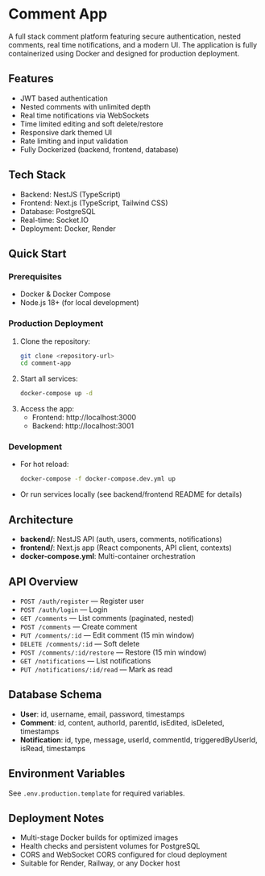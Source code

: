 # Comment App

A full stack comment platform featuring secure authentication, nested comments, real time notifications, and a modern UI. The application is fully containerized using Docker and designed for production deployment.

## Features

- JWT based authentication
- Nested comments with unlimited depth
- Real time notifications via WebSockets
- Time limited editing and soft delete/restore
- Responsive dark themed UI
- Rate limiting and input validation
- Fully Dockerized (backend, frontend, database)

## Tech Stack

- Backend: NestJS (TypeScript)
- Frontend: Next.js (TypeScript, Tailwind CSS)
- Database: PostgreSQL
- Real-time: Socket.IO
- Deployment: Docker, Render

## Quick Start

### Prerequisites
- Docker & Docker Compose
- Node.js 18+ (for local development)

### Production Deployment
1. Clone the repository:
   ```bash
   git clone <repository-url>
   cd comment-app
   ```
2. Start all services:
   ```bash
   docker-compose up -d
   ```
3. Access the app:
   - Frontend: http://localhost:3000
   - Backend: http://localhost:3001

### Development
- For hot reload:
  ```bash
  docker-compose -f docker-compose.dev.yml up
  ```
- Or run services locally (see backend/frontend README for details)

## Architecture

- **backend/**: NestJS API (auth, users, comments, notifications)
- **frontend/**: Next.js app (React components, API client, contexts)
- **docker-compose.yml**: Multi-container orchestration

## API Overview

- `POST /auth/register` — Register user
- `POST /auth/login` — Login
- `GET /comments` — List comments (paginated, nested)
- `POST /comments` — Create comment
- `PUT /comments/:id` — Edit comment (15 min window)
- `DELETE /comments/:id` — Soft delete
- `POST /comments/:id/restore` — Restore (15 min window)
- `GET /notifications` — List notifications
- `PUT /notifications/:id/read` — Mark as read

## Database Schema

- **User**: id, username, email, password, timestamps
- **Comment**: id, content, authorId, parentId, isEdited, isDeleted, timestamps
- **Notification**: id, type, message, userId, commentId, triggeredByUserId, isRead, timestamps

## Environment Variables

See `.env.production.template` for required variables.

## Deployment Notes

- Multi-stage Docker builds for optimized images
- Health checks and persistent volumes for PostgreSQL
- CORS and WebSocket CORS configured for cloud deployment
- Suitable for Render, Railway, or any Docker host

